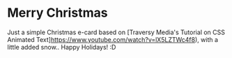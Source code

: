 # Merry Christmas

Just a simple Christmas e-card based on [Traversy Media's Tutorial on CSS Animated Text]https://www.youtube.com/watch?v=lX5LZTWc4f8), with a little added snow.. Happy Holidays! :D
